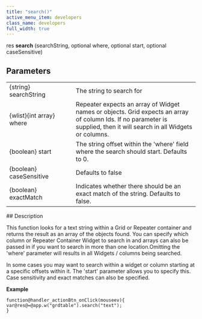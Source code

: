 ```yaml
---
title: "search()"
active_menu_item: developers
class_name: developers
full_width: true
---
```



res **search** (searchString, optional where, optional start, optional caseSensitive)

## Parameters

<table>
<tr>
<td width="199">
{string} searchString

</td>
<td width="9">
</td>
<td width="672">
The string to search for

</td>
</tr>
<tr>
<td width="199">
{wlist}{int array} where

</td>
<td width="9">
</td>
<td width="672">
Repeater expects an array of Widget names or objects. Grid expects an array of column Ids. If no parameter is supplied, then it will search in all Widgets or columns.

</td>
</tr>
<tr>
<td width="199">
{boolean} start

</td>
<td width="9">
</td>
<td width="672">
The string offset within the 'where' field where the search should start. Defaults to 0.

</td>
</tr>
<tr>
<td width="199">
{boolean} caseSensitive

</td>
<td width="9">
</td>
<td width="672">
Defaults to false

</td>
</tr>
<tr>
<td width="199">
{boolean} exactMatch

</td>
<td width="9">
</td>
<td width="672">
Indicates whether there should be an exact match of the string. Defaults to false.

</td>
</tr>
</table>
## Description

This function looks for a text string within a Grid or Repeater container and returns the result as an array of the objects found. You can specify which column or Repeater Container Widget to search in and arrays can also be passed in if you want to search in more than one location.Omitting the 'where' parameter will results in all Widgets / columns being searched.

In some cases you may want to search within a widget or column starting at a specific offsets within it. The 'start' parameter allows you to specify this. Case sensitivity and exact matches can also be specified.

**Example**

    function@handler_actionBtn_onClick(mouseev){
    var@res@=@app.w("grdtable").search("text");
    }
     
   

